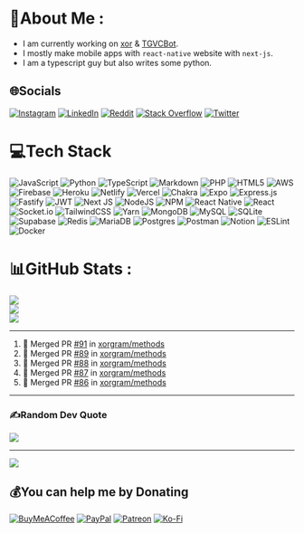 # 💫About Me :
* I am currently working on [xor](https://github.com/xorgram/xor) & [TGVCBot](https://github.com/ArnabXD/TGVCBot).
* I mostly make mobile apps with `react-native` website with `next-js`.
* I am a typescript guy but also writes some python.

## 🌐Socials
[![Instagram](https://img.shields.io/badge/Instagram-%23E4405F.svg?logo=Instagram&logoColor=white)](https://instagram.com/arnabparyali) [![LinkedIn](https://img.shields.io/badge/LinkedIn-%230077B5.svg?logo=linkedin&logoColor=white)](https://linkedin.com/in/arnabparyali) [![Reddit](https://img.shields.io/badge/Reddit-%23FF4500.svg?logo=Reddit&logoColor=white)](https://reddit.com/user/ArnabXD) [![Stack Overflow](https://img.shields.io/badge/-Stackoverflow-FE7A16?logo=stack-overflow&logoColor=white)](https://stackoverflow.com/users/12250600) [![Twitter](https://img.shields.io/badge/Twitter-%231DA1F2.svg?logo=Twitter&logoColor=white)](https://twitter.com/arnabparyali) 

# 💻Tech Stack
![JavaScript](https://img.shields.io/badge/javascript-%23323330.svg?style=for-the-badge&logo=javascript&logoColor=%23F7DF1E) ![Python](https://img.shields.io/badge/python-3670A0?style=for-the-badge&logo=python&logoColor=ffdd54) ![TypeScript](https://img.shields.io/badge/typescript-%23007ACC.svg?style=for-the-badge&logo=typescript&logoColor=white) ![Markdown](https://img.shields.io/badge/markdown-%23000000.svg?style=for-the-badge&logo=markdown&logoColor=white) ![PHP](https://img.shields.io/badge/php-%23777BB4.svg?style=for-the-badge&logo=php&logoColor=white) ![HTML5](https://img.shields.io/badge/html5-%23E34F26.svg?style=for-the-badge&logo=html5&logoColor=white) ![AWS](https://img.shields.io/badge/AWS-%23FF9900.svg?style=for-the-badge&logo=amazon-aws&logoColor=white) ![Firebase](https://img.shields.io/badge/firebase-%23039BE5.svg?style=for-the-badge&logo=firebase) ![Heroku](https://img.shields.io/badge/heroku-%23430098.svg?style=for-the-badge&logo=heroku&logoColor=white) ![Netlify](https://img.shields.io/badge/netlify-%23000000.svg?style=for-the-badge&logo=netlify&logoColor=#00C7B7) ![Vercel](https://img.shields.io/badge/vercel-%23000000.svg?style=for-the-badge&logo=vercel&logoColor=white) ![Chakra](https://img.shields.io/badge/chakra-%234ED1C5.svg?style=for-the-badge&logo=chakraui&logoColor=white) ![Expo](https://img.shields.io/badge/expo-1C1E24?style=for-the-badge&logo=expo&logoColor=#D04A37) ![Express.js](https://img.shields.io/badge/express.js-%23404d59.svg?style=for-the-badge&logo=express&logoColor=%2361DAFB) ![Fastify](https://img.shields.io/badge/fastify-%23000000.svg?style=for-the-badge&logo=fastify&logoColor=white) ![JWT](https://img.shields.io/badge/JWT-black?style=for-the-badge&logo=JSON%20web%20tokens) ![Next JS](https://img.shields.io/badge/Next-black?style=for-the-badge&logo=next.js&logoColor=white) ![NodeJS](https://img.shields.io/badge/node.js-6DA55F?style=for-the-badge&logo=node.js&logoColor=white) ![NPM](https://img.shields.io/badge/NPM-%23000000.svg?style=for-the-badge&logo=npm&logoColor=white) ![React Native](https://img.shields.io/badge/react_native-%2320232a.svg?style=for-the-badge&logo=react&logoColor=%2361DAFB) ![React](https://img.shields.io/badge/react-%2320232a.svg?style=for-the-badge&logo=react&logoColor=%2361DAFB) ![Socket.io](https://img.shields.io/badge/Socket.io-black?style=for-the-badge&logo=socket.io&badgeColor=010101) ![TailwindCSS](https://img.shields.io/badge/tailwindcss-%2338B2AC.svg?style=for-the-badge&logo=tailwind-css&logoColor=white) ![Yarn](https://img.shields.io/badge/yarn-%232C8EBB.svg?style=for-the-badge&logo=yarn&logoColor=white) ![MongoDB](https://img.shields.io/badge/MongoDB-%234ea94b.svg?style=for-the-badge&logo=mongodb&logoColor=white) ![MySQL](https://img.shields.io/badge/mysql-%2300f.svg?style=for-the-badge&logo=mysql&logoColor=white) ![SQLite](https://img.shields.io/badge/sqlite-%2307405e.svg?style=for-the-badge&logo=sqlite&logoColor=white) 	![Supabase](https://img.shields.io/badge/Supabase-3ECF8E?style=for-the-badge&logo=supabase&logoColor=white) ![Redis](https://img.shields.io/badge/redis-%23DD0031.svg?style=for-the-badge&logo=redis&logoColor=white) ![MariaDB](https://img.shields.io/badge/MariaDB-003545?style=for-the-badge&logo=mariadb&logoColor=white) ![Postgres](https://img.shields.io/badge/postgres-%23316192.svg?style=for-the-badge&logo=postgresql&logoColor=white) ![Postman](https://img.shields.io/badge/Postman-FF6C37?style=for-the-badge&logo=postman&logoColor=white) ![Notion](https://img.shields.io/badge/Notion-%23000000.svg?style=for-the-badge&logo=notion&logoColor=white) ![ESLint](https://img.shields.io/badge/ESLint-4B3263?style=for-the-badge&logo=eslint&logoColor=white) ![Docker](https://img.shields.io/badge/docker-%230db7ed.svg?style=for-the-badge&logo=docker&logoColor=white)
# 📊GitHub Stats :
![](https://github-readme-stats.vercel.app/api?username=ArnabXD&theme=tokyonight&hide_border=false&include_all_commits=false&count_private=false)<br/>
![](https://github-readme-streak-stats.herokuapp.com/?user=ArnabXD&theme=tokyonight&hide_border=false)<br/>
![](https://github-readme-stats.vercel.app/api/top-langs/?username=ArnabXD&theme=tokyonight&hide_border=false&include_all_commits=false&count_private=false&layout=compact)

---

<!--START_SECTION:activity-->
1. 🎉 Merged PR [#91](https://github.com/xorgram/methods/pull/91) in [xorgram/methods](https://github.com/xorgram/methods)
2. 🎉 Merged PR [#89](https://github.com/xorgram/methods/pull/89) in [xorgram/methods](https://github.com/xorgram/methods)
3. 🎉 Merged PR [#88](https://github.com/xorgram/methods/pull/88) in [xorgram/methods](https://github.com/xorgram/methods)
4. 🎉 Merged PR [#87](https://github.com/xorgram/methods/pull/87) in [xorgram/methods](https://github.com/xorgram/methods)
5. 🎉 Merged PR [#86](https://github.com/xorgram/methods/pull/86) in [xorgram/methods](https://github.com/xorgram/methods)
<!--END_SECTION:activity-->

---

### ✍️Random Dev Quote
![](https://quotes-github-readme.vercel.app/api?type=horizontal&theme=tokyonight)

---
[![](https://visitcount.itsvg.in/api?id=ArnabXD&icon=0&color=0)](https://visitcount.itsvg.in)

  ## 💰You can help me by Donating
  [![BuyMeACoffee](https://img.shields.io/badge/Buy%20Me%20a%20Coffee-ffdd00?style=for-the-badge&logo=buy-me-a-coffee&logoColor=black)](https://buymeacoffee.com/arnabxd) [![PayPal](https://img.shields.io/badge/PayPal-00457C?style=for-the-badge&logo=paypal&logoColor=white)](https://paypal.me/arnabparyali) [![Patreon](https://img.shields.io/badge/Patreon-F96854?style=for-the-badge&logo=patreon&logoColor=white)](https://patreon.com/arnabxd) [![Ko-Fi](https://img.shields.io/badge/Ko--fi-F16061?style=for-the-badge&logo=ko-fi&logoColor=white)](https://ko-fi.com/arnabxd) 

